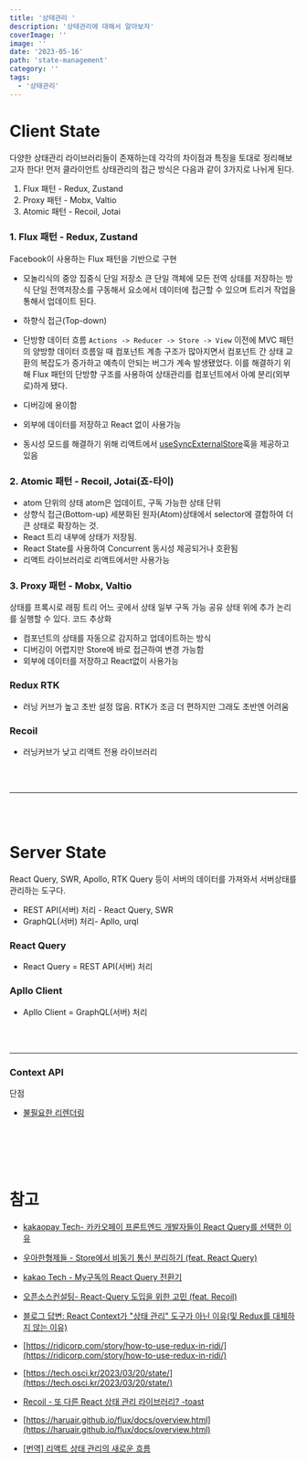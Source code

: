 ```yaml
---
title: '상태관리 '
description: '상태관리에 대해서 알아보자'
coverImage: ''
image: ''
date: '2023-05-16'
path: 'state-management'
category: ''
tags:
  - '상태관리'
---
```


# Client State

다양한 상태관리 라이브러리들이 존재하는데 각각의 차이점과 특징을 토대로 정리해보고자 한다! 먼저 클라이언트 상태관리의 접근 방식은 다음과 같이 3가지로 나뉘게 된다.

1. Flux 패턴 - Redux, Zustand
2. Proxy 패턴 - Mobx, Valtio
3. Atomic 패턴 - Recoil, Jotai

### 1. Flux 패턴 - Redux, Zustand

Facebook이 사용하는 Flux 패턴을 기반으로 구현

- 모놀리식의 중앙 집중식 단일 저장소
  큰 단일 객체에 모든 전역 상태를 저장하는 방식
  단일 전역저장소를 구동해서 요소에서 데이터에 접근할 수 있으며
  트리거 작업을 통해서 업데이트 된다.

- 하향식 접근(Top-down)
- 단방향 데이터 흐름
  `Actions -> Reducer -> Store -> View`
  이전에 MVC 패턴의 양방향 데이터 흐름일 때
  컴포넌트 계층 구조가 많아지면서
  컴포넌트 간 상태 교환의 복잡도가 증가하고
  예측이 안되는 버그가 계속 발생됐었다.
  이를 해결하기 위해 Flux 패턴의 단방향 구조를 사용하여
  상태관리를 컴포넌트에서 아예 분리(외부로)하게 됐다.
- 디버깅에 용이함
- 외부에 데이터를 저장하고 React 없이 사용가능
- 동시성 모드를 해결하기 위해 리액트에서 [useSyncExternalStore](https://react.dev/reference/react/useSyncExternalStore)훅을 제공하고 있음

### 2. Atomic 패턴 - Recoil, Jotai(죠-타이)

- atom 단위의 상태
  atom은 업데이트, 구독 가능한 상태 단위
- 상향식 접근(Bottom-up)
  세분화된 원자(Atom)상태에서 selector에 결합하여 더 큰 상태로 확장하는 것.
- React 트리 내부에 상태가 저장됨.
- React State를 사용하여 Concurrent 동시성 제공되거나 호환됨
- 리액트 라이브러리로 리액트에서만 사용가능

### 3. Proxy 패턴 - Mobx, Valtio

상태를 프록시로 래핑 트리 어느 곳에서 상태 일부 구독 가능
공유 상태 위에 추가 논리를 실행할 수 있다.
코드 추상화

- 컴포넌트의 상태를 자동으로 감지하고 업데이트하는 방식
- 디버깅이 어렵지만 Store에 바로 접근하여 변경 가능함
- 외부에 데이터를 저장하고 React없이 사용가능

### Redux RTK

- 러닝 커브가 높고 초반 설정 많음. RTK가 조금 더 편하지만 그래도 초반엔 어려움

### Recoil

- 러닝커브가 낮고 리액트 전용 라이브러리

<br><br>

---

<br><br>

# Server State

React Query, SWR, Apollo, RTK Query 등이 서버의 데이터를 가져와서 서버상태를 관리하는 도구다.

- REST API(서버) 처리 - React Query, SWR
- GraphQL(서버) 처리- Apllo, urql

### React Query

- React Query = REST API(서버) 처리

### Apllo Client

- Apllo Client = GraphQL(서버) 처리

<br><br>

---

### Context API

단점

- [불필요한 리렌더링](https://legacy.reactjs.org/docs/context.html#caveats)

<br><br><br><br/>

# 참고

- [kakaopay Tech- 카카오페이 프론트엔드 개발자들이 React Query를 선택한 이유](https://tech.kakaopay.com/post/react-query-1/)
- [우아한형제들 - Store에서 비동기 통신 분리하기 (feat. React Query)](https://techblog.woowahan.com/6339/)
- [kakao Tech - My구독의 React Query 전환기](https://tech.kakao.com/2022/06/13/react-query/)
- [오픈소스컨설팅- React-Query 도입을 위한 고민 (feat. Recoil)](https://tech.osci.kr/2022/07/13/react-query/)

- [블로그 답변: React Context가 "상태 관리" 도구가 아닌 이유(및 Redux를 대체하지 않는 이유)](https://blog.isquaredsoftware.com/2021/01/context-redux-differences/)

- [https://ridicorp.com/story/how-to-use-redux-in-ridi/](https://ridicorp.com/story/how-to-use-redux-in-ridi/)
- [https://tech.osci.kr/2023/03/20/state/](https://tech.osci.kr/2023/03/20/state/)
- [Recoil - 또 다른 React 상태 관리 라이브러리? -toast](https://ui.toast.com/weekly-pick/ko_20200616)
- [https://haruair.github.io/flux/docs/overview.html](https://haruair.github.io/flux/docs/overview.html)
- [[번역] 리액트 상태 관리의 새로운 흐름](https://medium.com/@yujso66/%EB%B2%88%EC%97%AD-%EB%A6%AC%EC%95%A1%ED%8A%B8-%EC%83%81%ED%83%9C-%EA%B4%80%EB%A6%AC%EC%9D%98-%EC%83%88%EB%A1%9C%EC%9A%B4-%ED%9D%90%EB%A6%84-6e5ed0022e39)
